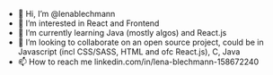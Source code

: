 - 👋 Hi, I’m @lenablechmann
- 👀 I’m interested in React and Frontend
- 🌱 I’m currently learning Java (mostly algos) and React.js
- 💞️ I’m looking to collaborate on an open source project, could be in Javascript (incl CSS/SASS, HTML and ofc React.js), C, Java
- 📫 How to reach me linkedin.com/in/lena-blechmann-158672240

<!---
lenablechmann/lenablechmann is a ✨ special ✨ repository because its `README.md` (this file) appears on your GitHub profile.
You can click the Preview link to take a look at your changes.
--->
